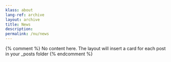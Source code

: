 ```yaml
---
klass: about
lang-ref: archive
layout: archive
title: News
description: 
permalink: /nu/news
---
```

{% comment %}
  No content here. The layout will insert a card for each post in your _posts folder
{% endcomment %}